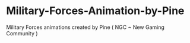 # Military-Forces-Animation-by-Pine
Military Forces animations created by Pine ( NGC ~ New Gaming Community )
